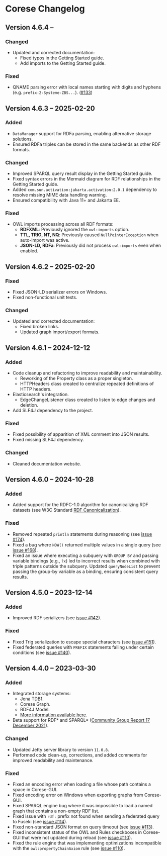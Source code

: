 # Corese Changelog

## Version 4.6.4 – 

### Changed

- Updated and corrected documentation:
  - Fixed typos in the Getting Started guide.
  - Add imports to the Getting Started guide.

### Fixed

- QNAME parsing error with local names starting with digits and hyphens (e.g. `prefix:2-Systeme-ZBS...`). ([#133](https://github.com/.../issues/133))

## Version 4.6.3 – 2025-02-20

### Added

- `DataManager` support for RDFa parsing, enabling alternative storage solutions.
- Ensured RDFa triples can be stored in the same backends as other RDF formats.

### Changed

- Improved SPARQL query result display in the Getting Started guide.
- Fixed syntax errors in the Mermaid diagram for RDF relationships in the Getting Started guide.
- Added `com.sun.activation:jakarta.activation:2.0.1` dependency to resolve missing MIME data handling warning.
- Ensured compatibility with Java 11+ and Jakarta EE.

### Fixed

- OWL imports processing across all RDF formats:
  - **RDFXML**: Previously ignored the `owl:imports` option.
  - **TTL, TRIG, NT, NQ**: Previously caused `NullPointerException` when auto-import was active.
  - **JSON-LD, RDFa**: Previously did not process `owl:imports` even when enabled.

## Version 4.6.2 – 2025-02-20

### Fixed

- Fixed JSON-LD serializer errors on Windows.
- Fixed non-functional unit tests.

### Changed

- Updated and corrected documentation:
  - Fixed broken links.
  - Updated graph import/export formats.

## Version 4.6.1 – 2024-12-12

### Added

- Code cleanup and refactoring to improve readability and maintainability.
  - Reworking of the Property class as a proper singleton.
  - HTTPHeaders class created to centralize repeated definitions of HTTP headers.
- Elasticsearch's integration.
  - EdgeChangeListener class created to listen to edge changes and deletion.
- Add SLF4J dependency to the project.
  
### Fixed

- Fixed possibility of apparition of XML comment into JSON results.
- Fixed missing SLF4J dependency.

### Changed

- Cleaned documentation website.

## Version 4.6.0 – 2024-10-28

### Added

- Added support for the RDFC-1.0 algorithm for canonicalizing RDF datasets (see W3C Standard [RDF Canonicalization](https://www.w3.org/TR/rdf-canon/)).

### Fixed

- Removed repeated `println` statements during reasoning (see [issue #174](https://github.com/Wimmics/corese/issues/174)).
- Fixed a bug where `NOW()` returned multiple values in a single query (see [issue #168](https://github.com/Wimmics/corese/issues/168)).
- Fixed an issue where executing a subquery with `GROUP BY` and passing variable bindings (e.g., `?x`) led to incorrect results when combined with triple patterns outside the subquery. Updated `queryNodeList` to prevent passing the group-by variable as a binding, ensuring consistent query results.

## Version 4.5.0 – 2023-12-14

### Added

- Improved RDF serializers (see [issue #142](https://github.com/Wimmics/corese/issues/142)).

### Fixed

- Fixed Trig serialization to escape special characters (see [issue #151](https://github.com/Wimmics/corese/issues/151)).
- Fixed federated queries with `PREFIX` statements failing under certain conditions (see [issue #140](https://github.com/Wimmics/corese/issues/140)).

## Version 4.4.0 – 2023-03-30

### Added

- Integrated storage systems:
  - Jena TDB1.
  - Corese Graph.
  - RDF4J Model.
  - [More information available here](https://github.com/Wimmics/corese/blob/master/docs/storage/Configuring%20and%20Connecting%20to%20Different%20Storage%20Systems%20in%20Corese.md).
- Beta support for RDF\* and SPARQL\* ([Community Group Report 17 December 2021](https://w3c.github.io/rdf-star/cg-spec/2021-12-17.html)).

### Changed

- Updated Jetty server library to version `11.0.8`.
- Performed code clean-up, corrections, and added comments for improved readability and maintenance.

### Fixed

- Fixed an encoding error when loading a file whose path contains a space in Corese-GUI.
- Fixed encoding error on Windows when exporting graphs from Corese-GUI.
- Fixed SPARQL engine bug where it was impossible to load a named graph that contains a non-empty RDF list.
- Fixed issue with `rdf:` prefix not found when sending a federated query to Fuseki (see [issue #114](https://github.com/Wimmics/corese/issues/114)).
- Fixed non-standard JSON format on query timeout (see [issue #113](https://github.com/Wimmics/corese/issues/113)).
- Fixed inconsistent status of the OWL and Rules checkboxes in Corese-GUI that were not updated during reload (see [issue #110](https://github.com/Wimmics/corese/issues/110)).
- Fixed the rule engine that was implementing optimizations incompatible with the `owl:propertyChainAxiom` rule (see [issue #110](https://github.com/Wimmics/corese/issues/110)).
